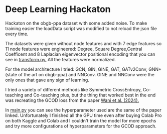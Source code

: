 # Deep Learning Hackaton

Hackaton on the obgb-ppa dataset with some added noise. To make training easier the loadData script was modified to not reload the json file every time.

The datasets were given without node features and with 7 edge features so 11 node features were engineered: Degree, Square Degree,Central Coefficent and 8 Laplacian eigenvector positional encoding that you can see in [transform.py.](https://github.com/GiuseppeFrigeni/DL2025/blob/main/source/transforms.py) All the features were normalized.

For the model architecture I tried: GCN, GIN, GINE, GAT, GATv2Conv, GNN+(state of the art on obgb-ppa) and NNConv.
GINE and NNConv were the only ones that gave any sign of learning.

I tried a  variety of different methods like Symmetric CrossEntropy, Co-teaching and Co-teaching plus, but the thing that worked best in the end was recreating the GCOD loss from the paper [Wani et al. (2024).](https://arxiv.org/abs/2412.08419)

 In [main.py](https://github.com/GiuseppeFrigeni/DL2025/blob/main/main.py) you can see the hyperparameter used are the same of the paper linked. Unfortunately I finished all the GPU time even after buying Colab Pro on both Kaggle and Colab and I couldn't train the model for more epochs and try more configurations of hyperparameters for the GCOD approach.
